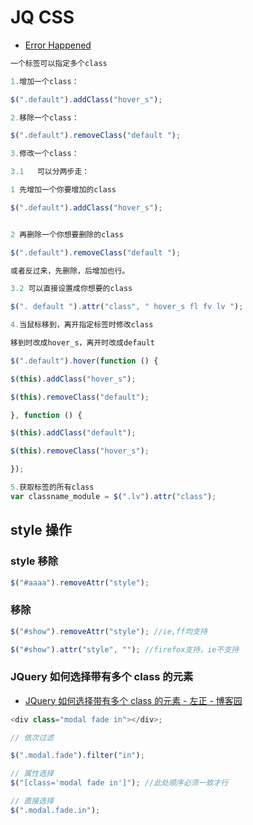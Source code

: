 # JQ CSS

- [Error Happened](http://jquery增加，移除，修改一个html标签的class类名)

```js
一个标签可以指定多个class

1.增加一个class：

$(".default").addClass("hover_s");

2.移除一个class：

$(".default").removeClass("default ");

3.修改一个class：

3.1   可以分两步走：

1 先增加一个你要增加的class

$(".default").addClass("hover_s");


2 再删除一个你想要删除的class

$(".default").removeClass("default ");

或者反过来，先删除，后增加也行。

3.2 可以直接设置成你想要的class

$(". default ").attr("class", " hover_s fl fv lv ");

4.当鼠标移到，离开指定标签时修改class

移到时改成hover_s，离开时改成default

$(".default").hover(function () {

$(this).addClass("hover_s");

$(this).removeClass("default");

}, function () {

$(this).addClass("default");

$(this).removeClass("hover_s");

});

5.获取标签的所有class
var classname_module = $(".lv").attr("class");
```

## style 操作

### style 移除

```js
$("#aaaa").removeAttr("style");
```

### 移除

```js
$("#show").removeAttr("style"); //ie,ff均支持

$("#show").attr("style", ""); //firefox支持，ie不支持
```

### JQuery 如何选择带有多个 class 的元素

- [JQuery 如何选择带有多个 class 的元素 - 左正 - 博客园](https://www.cnblogs.com/soundcode/p/5042729.html)

```js
<div class="modal fade in"></div>;

// 依次过滤

$(".modal.fade").filter("in");

// 属性选择
$("[class='modal fade in']"); //此处顺序必须一致才行

// 直接选择
$(".modal.fade.in");
```
